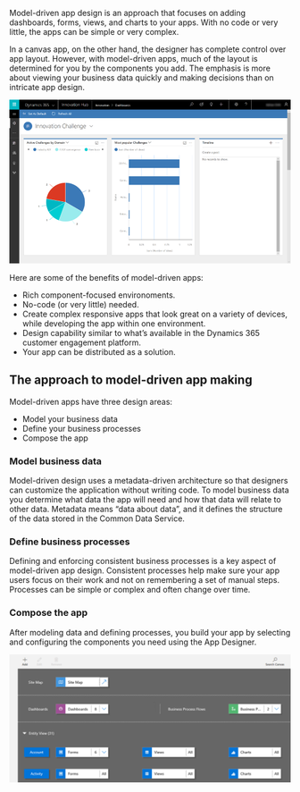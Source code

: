Model-driven app design is an approach that focuses on adding dashboards, forms, views, and charts to your apps. With no code or very little, the apps can be simple or very complex. 

In a canvas app, on the other hand, the designer has complete control over app layout. However, with model-driven apps, much of the layout is determined for you by the components you add. The emphasis is more about viewing your business data quickly and making decisions than on intricate app design.

![Sample model-driven app](../media/model-app-sample.png)

Here are some of the benefits of model-driven apps:
- Rich component-focused environoments.
- No-code (or very little) needed. 
- Create complex responsive apps that look great on a variety of devices, while developing the app within one environment.
- Design capability similar to what’s  available in the Dynamics 365 customer engagement platform.
- Your app can be distributed as a solution.
 
## The approach to model-driven app making
Model-driven apps have three design areas:

- Model your business data 
- Define your business processes 
- Compose the app

### Model business data
Model-driven design uses a metadata-driven architecture so that designers can customize the application without writing code. To model business data you determine what data the app will need and how that data will relate to other data. Metadata means “data about data”, and it defines the structure of the data stored in the Common Data Service.

### Define business processes
Defining and enforcing consistent business processes is a key aspect of model-driven app design. Consistent processes help make sure your app users focus on their work and not on remembering a set of manual steps. Processes can be simple or complex and often change over time.

### Compose the app
After modeling data and defining processes, you build your app by selecting and configuring the components you need using the App Designer.

![App designer](../media/app-designer.png)